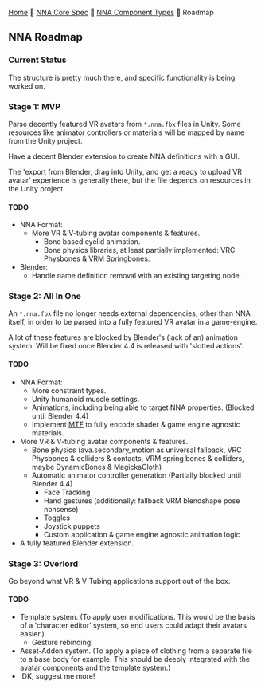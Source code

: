 [Home](readme.md) 🔶 [NNA Core Spec](nna_spec.md) 🔶 [NNA Component Types](nna_component_types.md) 🔶 Roadmap

## NNA Roadmap

### Current Status
The structure is pretty much there, and specific functionality is being worked on.

### Stage 1: MVP
Parse decently featured VR avatars from `*.nna.fbx` files in Unity. Some resources like animator controllers or materials will be mapped by name from the Unity project.

Have a decent Blender extension to create NNA definitions with a GUI.

The 'export from Blender, drag into Unity, and get a ready to upload VR avatar' experience is generally there, but the file depends on resources in the Unity project.

#### TODO
* NNA Format:
	* More VR & V-tubing avatar components & features.
		* Bone based eyelid animation.
		* Bone physics libraries, at least partially implemented: VRC Physbones & VRM Springbones.
* Blender:
	* Handle name definition removal with an existing targeting node.

### Stage 2: All In One
An `*.nna.fbx` file no longer needs external dependencies, other than NNA itself, in order to be parsed into a fully featured VR avatar in a game-engine.

A lot of these features are blocked by Blender's (lack of an) animation system. Will be fixed once Blender 4.4 is released with 'slotted actions'.

#### TODO
* NNA Format:
	* More constraint types.
	* Unity humanoid muscle settings.
	* Animations, including being able to target NNA properties. (Blocked until Blender 4.4)
	* Implement [MTF](https://github.com/emperorofmars/stf-unity/tree/master/MTF) to fully encode shader & game engine agnostic materials.
* More VR & V-tubing avatar components & features.
	* Bone physics (ava.secondary_motion as universal fallback, VRC Physbones & colliders & contacts, VRM spring bones & colliders, maybe DynamicBones & MagickaCloth)
	* Automatic animator controller generation (Partially blocked until Blender 4.4)
		* Face Tracking
		* Hand gestures (additionally: fallback VRM blendshape pose nonsense)
		* Toggles
		* Joystick puppets
		* Custom application & game engine agnostic animation logic
* A fully featured Blender extension.

### Stage 3: Overlord
Go beyond what VR & V-Tubing applications support out of the box.

#### TODO
* Template system. (To apply user modifications. This would be the basis of a 'character editor' system, so end users could adapt their avatars easier.)
	* Gesture rebinding!
* Asset-Addon system. (To apply a piece of clothing from a separate file to a base body for example. This should be deeply integrated with the avatar components and the template system.)
* IDK, suggest me more!
